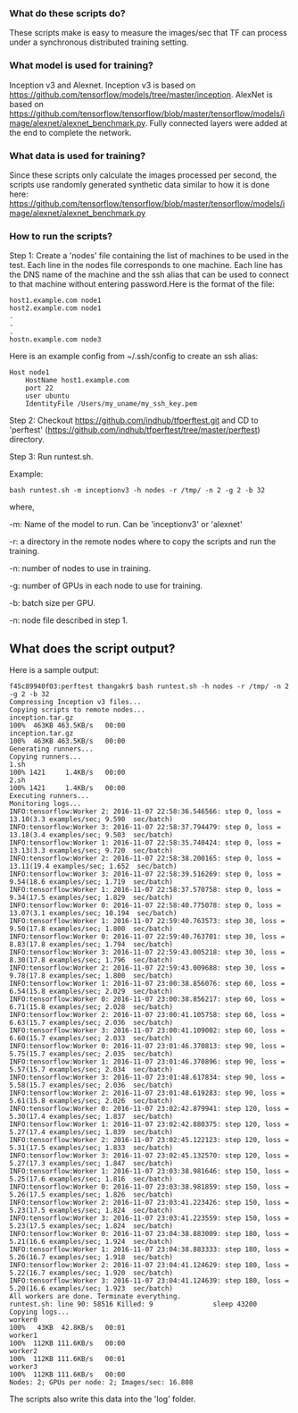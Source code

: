 ### What do these scripts do?

These scripts make is easy to measure the images/sec that TF can process under a synchronous distributed training setting. 

### What model is used for training?
Inception v3 and Alexnet. Inception v3 is based on https://github.com/tensorflow/models/tree/master/inception. AlexNet is based on https://github.com/tensorflow/tensorflow/blob/master/tensorflow/models/image/alexnet/alexnet_benchmark.py. Fully connected layers were added at the end to complete the network.

### What data is used for training?

Since these scripts only calculate the images processed per second, the scripts use randomly generated synthetic data similar to how it is done here: https://github.com/tensorflow/tensorflow/blob/master/tensorflow/models/image/alexnet/alexnet_benchmark.py

### How to run the scripts?

Step 1: Create a 'nodes' file containing the list of machines to be used in the test. Each line in the nodes file corresponds to one machine. Each line has the DNS name of the machine and the ssh alias that can be used to connect to that machine without entering password.Here is the format of the file:

    host1.example.com node1
    host2.example.com node1
    .
    .
    .
    hostn.example.com node3

Here is an example config from ~/.ssh/config to create an ssh alias:

    Host node1
        HostName host1.example.com
        port 22
        user ubuntu
        IdentityFile /Users/my_uname/my_ssh_key.pem

Step 2: Checkout https://github.com/indhub/tfperftest.git and CD to 'perftest' (https://github.com/indhub/tfperftest/tree/master/perftest) directory.

Step 3: Run runtest.sh.

Example: 

    bash runtest.sh -m inceptionv3 -h nodes -r /tmp/ -n 2 -g 2 -b 32

where,

-m: Name of the model to run. Can be 'inceptionv3' or 'alexnet'

-r: a directory in the remote nodes where to copy the scripts and run the training. 

-n: number of nodes to use in training. 

-g: number of GPUs in each node to use for training. 

-b: batch size per GPU.

-n: node file described in step 1.

## What does the script output?

Here is a sample output:

    f45c89940f03:perftest thangakr$ bash runtest.sh -h nodes -r /tmp/ -n 2 -g 2 -b 32
    Compressing Inception v3 files...
    Copying scripts to remote nodes...
    inception.tar.gz                                                                                                                                                                       100%  463KB 463.5KB/s   00:00    
    inception.tar.gz                                                                                                                                                                       100%  463KB 463.5KB/s   00:00    
    Generating runners...
    Copying runners...
    1.sh                                                                                                                                                                                   100% 1421     1.4KB/s   00:00    
    2.sh                                                                                                                                                                                   100% 1421     1.4KB/s   00:00    
    Executing runners...
    Monitoring logs...
    INFO:tensorflow:Worker 2: 2016-11-07 22:58:36.546566: step 0, loss = 13.10(3.3 examples/sec; 9.590  sec/batch)
    INFO:tensorflow:Worker 3: 2016-11-07 22:58:37.794479: step 0, loss = 13.18(3.4 examples/sec; 9.503  sec/batch)
    INFO:tensorflow:Worker 1: 2016-11-07 22:58:35.740424: step 0, loss = 13.13(3.3 examples/sec; 9.720  sec/batch)
    INFO:tensorflow:Worker 2: 2016-11-07 22:58:38.200165: step 0, loss = 13.11(19.4 examples/sec; 1.652  sec/batch)
    INFO:tensorflow:Worker 3: 2016-11-07 22:58:39.516269: step 0, loss = 9.54(18.6 examples/sec; 1.719  sec/batch)
    INFO:tensorflow:Worker 1: 2016-11-07 22:58:37.570758: step 0, loss = 9.34(17.5 examples/sec; 1.829  sec/batch)
    INFO:tensorflow:Worker 0: 2016-11-07 22:58:40.775078: step 0, loss = 13.07(3.1 examples/sec; 10.194  sec/batch)
    INFO:tensorflow:Worker 1: 2016-11-07 22:59:40.763573: step 30, loss = 9.50(17.8 examples/sec; 1.800  sec/batch)
    INFO:tensorflow:Worker 0: 2016-11-07 22:59:40.763701: step 30, loss = 8.83(17.8 examples/sec; 1.794  sec/batch)
    INFO:tensorflow:Worker 3: 2016-11-07 22:59:43.005218: step 30, loss = 8.30(17.8 examples/sec; 1.796  sec/batch)
    INFO:tensorflow:Worker 2: 2016-11-07 22:59:43.009688: step 30, loss = 9.78(17.8 examples/sec; 1.800  sec/batch)
    INFO:tensorflow:Worker 1: 2016-11-07 23:00:38.856076: step 60, loss = 6.54(15.8 examples/sec; 2.029  sec/batch)
    INFO:tensorflow:Worker 0: 2016-11-07 23:00:38.856217: step 60, loss = 6.71(15.8 examples/sec; 2.028  sec/batch)
    INFO:tensorflow:Worker 2: 2016-11-07 23:00:41.105758: step 60, loss = 6.63(15.7 examples/sec; 2.036  sec/batch)
    INFO:tensorflow:Worker 3: 2016-11-07 23:00:41.109002: step 60, loss = 6.60(15.7 examples/sec; 2.033  sec/batch)
    INFO:tensorflow:Worker 0: 2016-11-07 23:01:46.370813: step 90, loss = 5.75(15.7 examples/sec; 2.035  sec/batch)
    INFO:tensorflow:Worker 1: 2016-11-07 23:01:46.370896: step 90, loss = 5.57(15.7 examples/sec; 2.034  sec/batch)
    INFO:tensorflow:Worker 3: 2016-11-07 23:01:48.617834: step 90, loss = 5.58(15.7 examples/sec; 2.036  sec/batch)
    INFO:tensorflow:Worker 2: 2016-11-07 23:01:48.619283: step 90, loss = 5.61(15.8 examples/sec; 2.026  sec/batch)
    INFO:tensorflow:Worker 0: 2016-11-07 23:02:42.879941: step 120, loss = 5.30(17.4 examples/sec; 1.837  sec/batch)
    INFO:tensorflow:Worker 1: 2016-11-07 23:02:42.880375: step 120, loss = 5.27(17.4 examples/sec; 1.839  sec/batch)
    INFO:tensorflow:Worker 2: 2016-11-07 23:02:45.122123: step 120, loss = 5.31(17.5 examples/sec; 1.833  sec/batch)
    INFO:tensorflow:Worker 3: 2016-11-07 23:02:45.132570: step 120, loss = 5.27(17.3 examples/sec; 1.847  sec/batch)
    INFO:tensorflow:Worker 1: 2016-11-07 23:03:38.981646: step 150, loss = 5.25(17.6 examples/sec; 1.816  sec/batch)
    INFO:tensorflow:Worker 0: 2016-11-07 23:03:38.981859: step 150, loss = 5.26(17.5 examples/sec; 1.826  sec/batch)
    INFO:tensorflow:Worker 2: 2016-11-07 23:03:41.223426: step 150, loss = 5.23(17.5 examples/sec; 1.824  sec/batch)
    INFO:tensorflow:Worker 3: 2016-11-07 23:03:41.223559: step 150, loss = 5.23(17.5 examples/sec; 1.824  sec/batch)
    INFO:tensorflow:Worker 0: 2016-11-07 23:04:38.883009: step 180, loss = 5.21(16.6 examples/sec; 1.924  sec/batch)
    INFO:tensorflow:Worker 1: 2016-11-07 23:04:38.883333: step 180, loss = 5.26(16.7 examples/sec; 1.918  sec/batch)
    INFO:tensorflow:Worker 2: 2016-11-07 23:04:41.124629: step 180, loss = 5.22(16.7 examples/sec; 1.920  sec/batch)
    INFO:tensorflow:Worker 3: 2016-11-07 23:04:41.124639: step 180, loss = 5.20(16.6 examples/sec; 1.923  sec/batch)
    All workers are done. Terminate everything.
    runtest.sh: line 90: 58516 Killed: 9               sleep 43200
    Copying logs...
    worker0                                                                                                                                                                                100%   43KB  42.8KB/s   00:01    
    worker1                                                                                                                                                                                100%  112KB 111.6KB/s   00:00    
    worker2                                                                                                                                                                                100%  112KB 111.6KB/s   00:01    
    worker3                                                                                                                                                                                100%  112KB 111.6KB/s   00:00    
    Nodes: 2; GPUs per node: 2; Images/sec: 16.808

The scripts also write this data into the 'log' folder.





